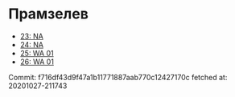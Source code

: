 # Прамзелев
- [23: NA](23.md)
- [24: NA](24.md)
- [25: WA 01](25.md)
- [26: WA 01](26.md)

Commit: f716df43d9f47a1b11771887aab770c12427170c
 fetched at: 20201027-211743
